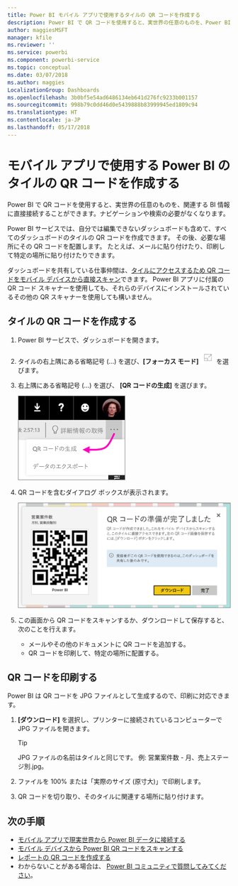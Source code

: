```yaml
---
title: Power BI モバイル アプリで使用するタイルの QR コードを作成する
description: Power BI で QR コードを使用すると、実世界の任意のものを、Power BI モバイル アプリの関連する BI 情報に直接接続することができます。検索の必要はありません。
author: maggiesMSFT
manager: kfile
ms.reviewer: ''
ms.service: powerbi
ms.component: powerbi-service
ms.topic: conceptual
ms.date: 03/07/2018
ms.author: maggies
LocalizationGroup: Dashboards
ms.openlocfilehash: 3b0bf5e54ad6486134eb641d276fc9233b001157
ms.sourcegitcommit: 998b79c0dd46d0e5439888b83999945ed1809c94
ms.translationtype: HT
ms.contentlocale: ja-JP
ms.lasthandoff: 05/17/2018
---
```

# <a name="create-a-qr-code-for-a-tile-in-power-bi-to-use-in-the-mobile-apps"></a>モバイル アプリで使用する Power BI のタイルの QR コードを作成する
Power BI で QR コードを使用すると、実世界の任意のものを、関連する BI 情報に直接接続することができます。ナビゲーションや検索の必要がなくなります。

Power BI サービスでは、自分では編集できないダッシュボードも含めて、すべてのダッシュボードのタイルの QR コードを作成できます。 その後、必要な場所にその QR コードを配置します。 たとえば、メールに貼り付けたり、印刷して特定の場所に貼り付けたりできます。 

ダッシュボードを共有している仕事仲間は、[タイルにアクセスするため QR コードをモバイル デバイスから直接スキャン](mobile-apps-qr-code.md)できます。 Power BI アプリに付属の QR コード スキャナーを使用しても、それらのデバイスにインストールされているその他の QR スキャナーを使用しても構いません。


## <a name="create-a-qr-code-for-a-tile"></a>タイルの QR コードを作成する
1. Power BI サービスで、ダッシュボードを開きます。
2. タイルの右上隅にある省略記号 (...) を選び、**[フォーカス モード]** ![](media/service-create-qr-code-for-tile/fullscreen-icon.jpg) を選びます。
3. 右上隅にある省略記号 (...) を選び、 **[QR コードの生成]** を選びます。 
   
    ![](media/service-create-qr-code-for-tile/power-bi-create-qr-code-tile.png)
4. QR コードを含むダイアログ ボックスが表示されます。 
   
    ![](media/service-create-qr-code-for-tile/pbi_qrcode_opportunity_count.png)
5. この画面から QR コードをスキャンするか、ダウンロードして保存すると、次のことを行えます。 
   
   * メールやその他のドキュメントに QR コードを追加する。 
   * QR コードを印刷して、特定の場所に配置する。 

## <a name="print-the-qr-code"></a>QR コードを印刷する
Power BI は QR コードを JPG ファイルとして生成するので、印刷に対応できます。 

1. **[ダウンロード]** を選択し、プリンターに接続されているコンピューターで JPG ファイルを開きます。  
   
   > [!TIP]
   > JPG ファイルの名前はタイルと同じです。 例: 営業案件数 - 月、売上ステージ別.jpg。
   > 
   > 
2. ファイルを 100% または「実際のサイズ (原寸大)」で印刷します。  
3. QR コードを切り取り、そのタイルに関連する場所に貼り付けます。 

## <a name="next-steps"></a>次の手順
* [モバイル アプリで現実世界から Power BI データに接続する](mobile-apps-data-in-real-world-context.md)
* [モバイル デバイスから Power BI QR コードをスキャンする](mobile-apps-qr-code.md)
* [レポートの QR コードを作成する](service-create-qr-code-for-report.md)
* わからないことがある場合は、 [Power BI コミュニティで質問してみてください](http://community.powerbi.com/)。

